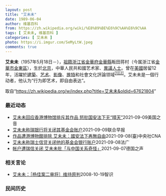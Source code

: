 ```yaml
---
layout: post
title: "艾未未"
date: 1989-06-04
author: 维基百科
from: https://zh.wikipedia.org/wiki/%E8%89%BE%E6%9C%AA%E6%9C%AA
tags: [ 艾未未, 维基百科 ]
categories: [ 艾未未 ]
photo: https://i.imgur.com/SeMyLtW.jpeg
comments: true
---
```

<div class="mw-parser-output">

<p><b>艾未未</b>（1957年5月18日<span class="useeditintro" title="Template:BLP editintro">－</span>），<a href="/wiki/%E7%A5%96%E7%B1%8D" title="祖籍">祖籍</a><a href="/wiki/%E6%B5%99%E6%B1%9F%E7%9C%81" title="浙江省">浙江省</a><a href="/wiki/%E9%87%91%E8%8F%AF%E5%BA%9C" class="mw-redirect" title="金華府">金華府</a><a href="/wiki/%E9%87%91%E8%8F%AF%E7%B8%A3" title="金華縣">金華縣</a>畈田蒋村（今属浙江省<a href="/wiki/%E9%87%91%E8%8F%AF%E5%B8%82" class="mw-redirect" title="金華市">金華市</a><a href="/wiki/%E9%87%91%E6%9D%B1%E5%8D%80" class="mw-redirect" title="金東區">金東區</a>），生於<a href="/wiki/%E5%8C%97%E4%BA%AC" class="mw-redirect" title="北京">北京</a>，中華人民共和國艺术家、<a href="/w/index.php?title=%E4%B8%AD%E5%8D%8E%E4%BA%BA%E6%B0%91%E5%85%B1%E5%92%8C%E5%9B%BD%E6%8C%81%E4%B8%8D%E5%90%8C%E6%94%BF%E8%A7%81%E8%80%85%E5%88%97%E8%A1%A8&amp;action=edit&amp;redlink=1" class="new" title="中华人民共和国持不同政见者列表（页面不存在）">異議人士</a>。曾在<a href="/wiki/%E7%BE%8E%E5%9C%8B" class="mw-redirect" title="美國">美國</a>居留12年，活躍於<a href="/wiki/%E5%BB%BA%E7%AF%89" class="mw-redirect" title="建築">建築</a>、<a href="/wiki/%E8%89%BA%E6%9C%AF" title="艺术">艺术</a>、<a href="/wiki/%E5%BD%B1%E5%83%8F" class="mw-redirect" title="影像">影像</a>、<a href="/wiki/%E6%8E%A8%E7%89%B9" class="mw-redirect" title="推特">推特</a>和社會文化評論领域<sup id="cite_ref-1" class="reference"><a href="#cite_note-1">[1]</a></sup><sup id="cite_ref-2" class="reference"><a href="#cite_note-2">[2]</a></sup>。艾未未是一個行动者，他认为“行为即艺术，即自由表达”。
</p>
</div><noscript><img src="//zh.wikipedia.org/wiki/Special:CentralAutoLogin/start?type=1x1" alt="" title="" width="1" height="1" style="border: none; position: absolute;"></noscript>
<div class="printfooter">取自“<a dir="ltr" href="https://zh.wikipedia.org/w/index.php?title=艾未未&amp;oldid=67621804">https://zh.wikipedia.org/w/index.php?title=艾未未&amp;oldid=67621804</a>”</div><div id="recent-news"><h3>最近动态</h3><ul><li><a href="https://nodebe4.github.io/waimei/2021-09-09/%E8%89%BE%E6%9C%AA%E6%9C%AA%E5%9B%9E%E5%BA%94%E9%A6%99%E6%B8%AF%E5%8D%9A%E7%89%A9%E9%A6%86%E6%8E%92%E6%96%A5%E5%85%B6%E4%BD%9C%E5%93%81-%E6%80%92%E6%89%B9%E5%9B%BD%E5%AE%89%E6%B3%95%E4%B8%8B%E6%97%A0-%E6%99%B4%E5%A4%A9" title="艾未未回应香港博物馆排斥其作品 怒批国安法下无“晴天”—— Thu, 09 Sep 2021 17:21:51 GMT 纪录片《艾未未：从未抱歉》以其有争议的对天安门竖中指的作品为画面 在香港西...">艾未未回应香港博物馆排斥其作品 怒批国安法下无“晴天”</a><time>2021-09-09</time><a class="tag">美国之音</a></li>
<li><a href="https://nodebe4.github.io/waimei/2021-09-09/%E8%89%BE%E6%9C%AA%E6%9C%AA%E7%A7%B0%E7%91%9E%E9%93%B6%E8%A1%8C%E5%B0%86%E5%85%B3%E9%97%AD%E5%85%B6%E5%9F%BA%E9%87%91%E4%BC%9A%E8%B4%A6%E6%88%B7" title="艾未未称瑞银行将关闭其基金会账户—— 中国艺术家艾未未称，瑞士信贷银行将以“犯罪纪录”为由关闭他创建的基金会的银行账户，尽管他从未被判处过有罪。 据路透社报道，现居于葡萄牙的艾未未在网站“Art...">艾未未称瑞银行将关闭其基金会账户</a><time>2021-09-09</time><a class="tag">联合早报</a></li>
<li><a href="https://nodebe4.github.io/waimei/2021-09-08/%E4%BD%9C%E5%93%81%E9%81%AD%E6%B8%AF%E5%8D%9A%E7%89%A9%E9%A4%A8%E6%8E%92%E9%99%A4-%E8%89%BE%E6%9C%AA%E6%9C%AA-%E5%9C%8B%E5%AE%89%E6%B3%95%E4%B8%8B%E5%86%8D%E7%84%A1%E8%87%AA%E7%94%B1" title="作品遭港博物館排除 艾未未：國安法下再無自由—— （中央社台北9日電）香港西九文化區M+博物館昨天宣布11月12日開幕後向公眾免費開放一年。中國異議藝術家艾未未表示，受「港區國安法」影響，開幕展...">作品遭港博物館排除  艾未未：國安法下再無自由</a><time>2021-09-08</time><a class="tag">(臺)中央社CNA</a></li>
<li><a href="https://nodebe4.github.io/waimei/2021-09-08/%E8%89%BE%E6%9C%AA%E6%9C%AA%E7%A7%B0%E7%91%9E%E5%A3%AB%E4%BF%A1%E8%B4%B7%E5%85%B3%E9%97%AD%E4%BB%96%E7%9A%84%E5%9F%BA%E9%87%91%E4%BC%9A%E9%93%B6%E8%A1%8C%E8%B4%A6%E6%88%B7" title="艾未未称瑞士信贷关闭他的基金会银行账户—— 08/09/2021 - 11:52 据路透社报道说，中国活动家艾未未称瑞士信贷告知关闭其基金会的银行账户。 消息说，中国持不同政见者和艺术家艾未未表...">艾未未称瑞士信贷关闭他的基金会银行账户</a><time>2021-09-08</time><a class="tag">法广</a></li>
<li><a href="https://nodebe4.github.io/waimei/2021-09-07/%E5%B8%90%E6%88%B7%E9%81%AD%E7%91%9E%E4%BF%A1%E5%85%B3%E9%97%AD-%E8%89%BE%E6%9C%AA%E6%9C%AA%E6%89%B9-%E4%B8%8E%E4%B8%AD%E5%9B%BD%E5%85%B3%E7%B3%BB%E5%A5%87%E6%80%AA" title="帐户遭瑞信关闭&nbsp;艾未未批「与中国关系奇怪」—— 2021-09-08T01:06:03.529Z 艾未未在6日发表的一篇文章中，透露瑞信银行要关闭他的基金会的账户之事。 (德国之声中文网) 根据...">帐户遭瑞信关闭 艾未未批「与中国关系奇怪」</a><time>2021-09-07</time><a class="tag">德国之声</a></li>
</ul></div><div id="open-opinion"><h3>相关言论</h3><ul><li><a href="https://nodebe4.github.io/opinion/2008-10-19/%E8%89%BE%E6%9C%AA%E6%9C%AA-%E6%9D%A8%E4%BD%B3%E6%A1%88%E4%BA%8C%E5%AE%A1%E5%B0%86-%E7%BB%B4%E6%8C%81%E5%8E%9F%E5%88%A4/" title="艾未未">艾未未：［杨佳案二审将］维持原判</a><time>2008-10-19</time><a class="tag">智识</a></li>
</ul></div><div id="mjls-record"><h3>民间历史</h3><ul></ul></div>